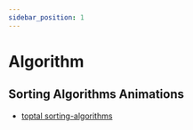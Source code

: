 ```yaml
---
sidebar_position: 1
---
```


# Algorithm 


## Sorting Algorithms Animations
- [toptal sorting-algorithms](https://www.toptal.com/developers/sorting-algorithms)

